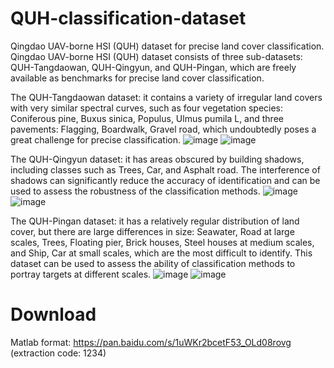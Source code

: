 # QUH-classification-dataset
Qingdao UAV-borne HSI (QUH) dataset for precise land cover classification.
Qingdao UAV-borne HSI (QUH) dataset consists of three sub-datasets: QUH-Tangdaowan, QUH-Qingyun, and QUH-Pingan, which are freely available as benchmarks for precise land cover classification.

The QUH-Tangdaowan dataset: it contains a variety of irregular land covers with very similar spectral curves, such as four vegetation species: Coniferous pine, Buxus sinica, Populus, Ulmus pumila L, and three pavements: Flagging, Boardwalk, Gravel road, which undoubtedly poses a great challenge for precise classification. 
![image](https://github.com/RsAI-lab/QUH-classification-dataset/assets/113403685/8d210bf6-23dc-4c3a-9a4c-adbabc87ea1f)
![image](https://github.com/RsAI-lab/QUH-classification-dataset/assets/113403685/1b58320c-dadf-410d-bad4-dd365d72db93)

The QUH-Qingyun dataset: it has areas obscured by building shadows, including classes such as Trees, Car, and Asphalt road. The interference of shadows can significantly reduce the accuracy of identification and can be used to assess the robustness of the classification methods.
![image](https://github.com/RsAI-lab/QUH-classification-dataset/assets/113403685/f9010516-e18b-4ec2-b621-cd09dc918b3d)
![image](https://github.com/RsAI-lab/QUH-classification-dataset/assets/113403685/34707467-2a25-4760-a31d-3c73bfa77b6e)

The QUH-Pingan dataset: it has a relatively regular distribution of land cover, but there are large differences in size: Seawater, Road at large scales, Trees, Floating pier, Brick houses, Steel houses at medium scales, and Ship, Car at small scales, which are the most difficult to identify. This dataset can be used to assess the ability of classification methods to portray targets at different scales.
![image](https://github.com/RsAI-lab/QUH-classification-dataset/assets/113403685/18cae831-b639-4785-bcab-818f19083d6d)
![image](https://github.com/RsAI-lab/QUH-classification-dataset/assets/113403685/10918670-60ae-47eb-a0aa-7cfe19c3167b)

# Download
Matlab format: https://pan.baidu.com/s/1uWKr2bcetF53_OLd08rovg (extraction code: 1234)
